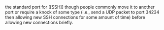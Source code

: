 the standard port for [[SSH]] though people commonly move it to another port or require a knock of some type (i.e., send a UDP packet to port 34234 then allowing new SSH connections for some amount of time) before allowing new connections briefly.